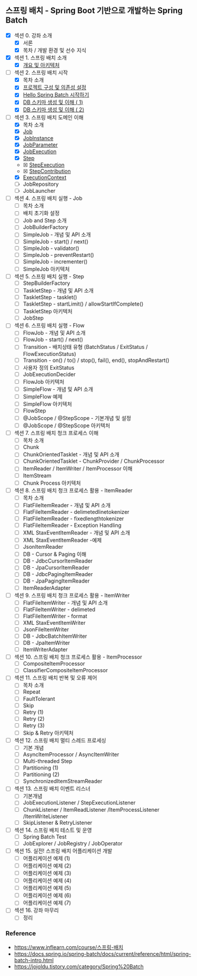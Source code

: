## 스프링 배치 - Spring Boot 기반으로 개발하는 Spring Batch

- [x] 섹션 0. 강좌 소개
    - [x] 서론
    - [x] 목차 / 개발 환경 및 선수 지식
- [x] 섹션 1. 스프링 배치 소개
    - [x] <a href="https://github.com/hongmoSung/spring-batch/blob/main/docs/section01/archi.md">개요 및 아키텍처</a>
- [ ] 섹션 2. 스프링 배치 시작
    - [x] 목차 소개
    - [x] <a href="https://github.com/hongmoSung/spring-batch/blob/main/docs/section02/spring-batch-start.md">프로젝트 구성 및
      의존성 설정<a>
    - [x] <a href="https://github.com/hongmoSung/spring-batch/blob/main/docs/section02/hello-batch.md">Hello
      Spring Batch 시작하기</a>
    - [x] <a href="https://github.com/hongmoSung/spring-batch/blob/main/docs/section02/db-shema.md">DB 스키마 생성 및 이해 (
      1)</a>
    - [x] <a href="https://github.com/hongmoSung/spring-batch/blob/main/docs/section02/db-shema.md">DB 스키마 생성 및 이해 (
      2)</a>
- [ ] 섹션 3. 스프링 배치 도메인 이해
    - [x] 목차 소개
    - [x] <a href="https://github.com/hongmoSung/spring-batch/blob/main/docs/section03/job.md">Job</a>
    - [x] <a href="https://github.com/hongmoSung/spring-batch/blob/main/docs/section03/jobinstance.md">JobInstance</a>
    - [x] <a href="https://github.com/hongmoSung/spring-batch/blob/main/docs/section03/jobParameter.md">JobParameter</a>
    - [x] <a href="https://github.com/hongmoSung/spring-batch/blob/main/docs/section03/jobExcution.md">JobExecution</a>
    - [x] <a href="https://github.com/hongmoSung/spring-batch/blob/main/docs/section03/step.md">Step</a>
    - [x] <a href="https://github.com/hongmoSung/spring-batch/blob/main/docs/section03/stepExecution.md">
      StepExecution</a>
    - [x] <a href="https://github.com/hongmoSung/spring-batch/blob/main/docs/section03/stepContribution.md">
      StepContribution</a>
    - [x] <a href="https://github.com/hongmoSung/spring-batch/blob/main/docs/section03/executionContext.md">ExecutionContext</a>
    - [ ] JobRepository
    - [ ] JobLauncher
- [ ] 섹션 4. 스프링 배치 실행 - Job
    - [ ] 목차 소개
    - [ ] 배치 초기화 설정
    - [ ] Job and Step 소개
    - [ ] JobBuilderFactory
    - [ ] SimpleJob - 개념 및 API 소개
    - [ ] SimpleJob - start() / next()
    - [ ] SimpleJob - validator()
    - [ ] SimpleJob - preventRestart()
    - [ ] SimpleJob - incrementer()
    - [ ] SimpleJob 아키텍처
- [ ] 섹션 5. 스프링 배치 실행 - Step
    - [ ] StepBuilderFactory
    - [ ] TaskletStep - 개념 및 API 소개
    - [ ] TaskletStep - tasklet()
    - [ ] TaskletStep - startLimit() / allowStartIfComplete()
    - [ ] TaskletStep 아키텍처
    - [ ] JobStep
- [ ] 섹션 6. 스프링 배치 실행 - Flow
    - [ ] FlowJob - 개념 및 API 소개
    - [ ] FlowJob - start() / next()
    - [ ] Transition - 배치상태 유형 (BatchStatus / ExitStatus / FlowExecutionStatus)
    - [ ] Transition - on() / to() / stop(), fail(), end(), stopAndRestart()
    - [ ] 사용자 정의 ExitStatus
    - [ ] JobExecutionDecider
    - [ ] FlowJob 아키텍처
    - [ ] SimpleFlow - 개념 및 API 소개
    - [ ] SimpleFlow 예제
    - [ ] SimpleFlow 아키텍처
    - [ ] FlowStep
    - [ ] @JobScope / @StepScope - 기본개념 및 설정
    - [ ] @JobScope / @StepScope 아키텍처
- [ ] 섹션 7. 스프링 배치 청크 프로세스 이해
    - [ ] 목차 소개
    - [ ] Chunk
    - [ ] ChunkOrientedTasklet - 개념 및 API 소개
    - [ ] ChunkOrientedTasklet - ChunkProvider / ChunkProcessor
    - [ ] ItemReader / ItemWriter / ItemProcessor 이해
    - [ ] ItemStream
    - [ ] Chunk Process 아키텍처
- [ ] 섹션 8. 스프링 배치 청크 프로세스 활용 - ItemReader
    - [ ] 목차 소개
    - [ ] FlatFileItemReader - 개념 및 API 소개
    - [ ] FlatFileItemReader - delimetedlinetokenizer
    - [ ] FlatFileItemReader - fixedlengthtokenizer
    - [ ] FlatFileItemReader - Exception Handling
    - [ ] XML StaxEventItemReader - 개념 및 API 소개
    - [ ] XML StaxEventItemReader -예제
    - [ ] JsonItemReader
    - [ ] DB - Cursor & Paging 이해
    - [ ] DB - JdbcCursorItemReader
    - [ ] DB - JpaCursorItemReader
    - [ ] DB - JdbcPagingItemReader
    - [ ] DB - JpaPagingItemReader
    - [ ] ItemReaderAdapter
- [ ] 섹션 9. 스프링 배치 청크 프로세스 활용 - ItemWriter
    - [ ] FlatFileItemWriter - 개념 및 API 소개
    - [ ] FlatFileItemWriter - delimeted
    - [ ] FlatFileItemWriter - format
    - [ ] XML StaxEventItemWriter
    - [ ] JsonFileItemWriter
    - [ ] DB - JdbcBatchItemWriter
    - [ ] DB - JpaItemWriter
    - [ ] ItemWriterAdapter
- [ ] 섹션 10. 스프링 배치 청크 프로세스 활용 - ItemProcessor
    - [ ] CompositeItemProcessor
    - [ ] ClassifierCompositeItemProcessor
- [ ] 섹션 11. 스프링 배치 반복 및 오류 제어
    - [ ] 목차 소개
    - [ ] Repeat
    - [ ] FaultTolerant
    - [ ] Skip
    - [ ] Retry (1)
    - [ ] Retry (2)
    - [ ] Retry (3)
    - [ ] Skip & Retry 아키텍처
- [ ] 섹션 12. 스프링 배치 멀티 스레드 프로세싱
    - [ ] 기본 개념
    - [ ] AsyncItemProcessor / AsyncItemWriter
    - [ ] Multi-threaded Step
    - [ ] Partitioning (1)
    - [ ] Partitioning (2)
    - [ ] SynchronizedItemStreamReader
- [ ] 섹션 13. 스프링 배치 이벤트 리스너
    - [ ] 기본개념
    - [ ] JobExecutionListener / StepExecutionListener
    - [ ] ChunkListener / ItemReadListener /ItemProcessListener /ItemWriteListener
    - [ ] SkipListener & RetryListener
- [ ] 섹션 14. 스프링 배치 테스트 및 운영
    - [ ] Spring Batch Test
    - [ ] JobExplorer / JobRegistry / JobOperator
- [ ] 섹션 15. 실전! 스프링 배치 어플리케이션 개발
    - [ ] 어플리케이션 예제 (1)
    - [ ] 어플리케이션 예제 (2)
    - [ ] 어플리케이션 예제 (3)
    - [ ] 어플리케이션 예제 (4)
    - [ ] 어플리케이션 예제 (5)
    - [ ] 어플리케이션 예제 (6)
    - [ ] 어플리케이션 예제 (7)
- [ ] 섹션 16. 강좌 마무리
    - [ ] 정리

### Reference

- https://www.inflearn.com/course/스프링-배치
- https://docs.spring.io/spring-batch/docs/current/reference/html/spring-batch-intro.html
- https://jojoldu.tistory.com/category/Spring%20Batch